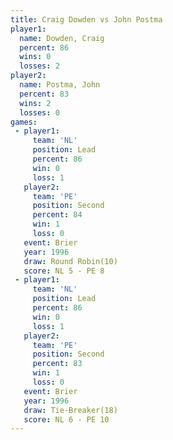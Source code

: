 ```yaml
---
title: Craig Dowden vs John Postma
player1:             
  name: Dowden, Craig
  percent: 86        
  wins: 0            
  losses: 2          
player2:             
  name: Postma, John 
  percent: 83        
  wins: 2            
  losses: 0          
games:
 - player1:        
     team: 'NL'    
     position: Lead
     percent: 86   
     win: 0        
     loss: 1       
   player2:          
     team: 'PE'      
     position: Second
     percent: 84     
     win: 1          
     loss: 0         
   event: Brier         
   year: 1996           
   draw: Round Robin(10)
   score: NL 5 - PE 8   
 - player1:        
     team: 'NL'    
     position: Lead
     percent: 86   
     win: 0        
     loss: 1       
   player2:          
     team: 'PE'      
     position: Second
     percent: 83     
     win: 1          
     loss: 0         
   event: Brier         
   year: 1996           
   draw: Tie-Breaker(18)
   score: NL 6 - PE 10  
---
```

